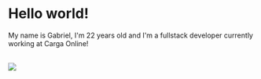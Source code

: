 <h1>Hello world!</h1>

<p align="left"> 
  My name is Gabriel, I'm 22 years old and I'm a fullstack developer currently working at Carga Online!
</p>
<div style="display: inline_block"><br>
  	<img src="https://skillicons.dev/icons?i=ts,js,go,rust,python,postgres,linux,nodejs,adonis,nest,react,redux,vite,next,vercel,git,nginx,postman,arch,dotnet,tailwind,unity&perline=25&theme=dark" />
</div> 
</br>
